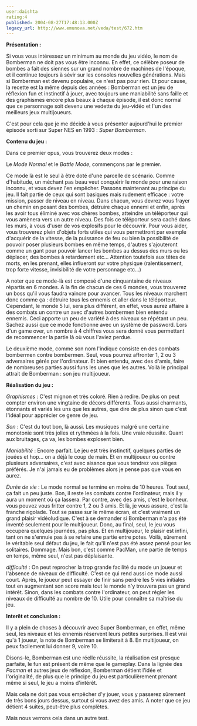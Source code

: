 ```yaml
---
user:daishta
rating:4
published: 2004-08-27T17:48:13.000Z
legacy_url: http://www.emunova.net/veda/test/672.htm
---
```

**Présentation :**  

Si vous vous intéressez un minimum au monde du jeu vidéo, le nom de Bomberman ne doit pas vous être inconnu. En effet, ce célèbre poseur de bombes a fait des siennes sur un grand nombre de machines de l'époque, et il continue toujours à sévir sur les consoles nouvelles générations. Mais si Bomberman est devenu populaire, ce n'est pas pour rien. Et pour cause, la recette est la même depuis des années : Bomberman est un jeu de réflexion fun et instinctif à jouer, avec toujours une maniabilité sans faille et des graphismes encore plus beaux à chaque épisode, il est donc normal que ce personnage soit devenu une vedette du jeu-vidéo et l'un des meilleurs jeux multijoueurs.  

C'est pour cela que je me décide à vous présenter aujourd'hui le premier épisode sorti sur Super NES en 1993 : _Super Bomberman_.  

  

**Contenu du jeu :**  

Dans ce premier opus, vous trouverez deux modes :  

Le _Mode Normal_ et le _Battle Mode_, commençons par le premier.  

Ce mode là est le seul à être doté d'une parcelle de scénario. Comme d'habitude, un méchant pas beau veut conquérir le monde pour une raison inconnu, et vous devez l'en empêcher. Passons maintenant au principe du jeu. Il fait partie de ceux qui sont basiques mais rudement efficace : votre mission, passer de niveau en niveau. Dans chacun, vous devrez vous frayer un chemin en posant des bombes, détruire chaque ennemi et enfin, après les avoir tous éliminé avec vos chères bombes, atteindre un téléporteur qui vous amènera vers un autre niveau. Des fois ce téléporteur sera caché dans les murs, à vous d'user de vos explosifs pour le découvrir. Pour vous aider, vous trouverez plein d'objets forts utiles qui vous permettront par exemple d'acquérir de la vitesse, de la puissance de feu ou bien la possibilité de pouvoir poser plusieurs bombes en même temps, d'autres s'ajouteront comme un gant pour pouvoir lancer les bombes au dessus des murs ou les déplacer, des bombes à retardement etc... Attention toutefois aux têtes de morts, en les prenant, elles influeront sur votre physique (ralentissement, trop forte vitesse, invisibilité de votre personnage etc...)   

A noter que ce mode-là est composé d'une cinquantaine de niveaux répartis en 6 mondes. A la fin de chacun de ces 6 mondes, vous trouverez un boss qu'il vous faudra vaincre pour avancer. Tous les niveaux marchent donc comme ça : détruire tous les ennemis et aller dans le téléporteur. Cependant, le monde 5 lui, sera plus différent, en effet, vous aurez affaire à des combats un contre un avec d'autres bombermen bien entendu ennemis. Ceci apporte un peu de variété à des niveaux se répétant un peu. Sachez aussi que ce mode fonctionne avec un système de password. Lors d'un game over, un nombre à 4 chiffres vous sera donné vous permettant de recommencer la partie là où vous l'aviez perdue.  

  

Le deuxième mode, comme son nom l'indique consiste en des combats bombermen contre bombermen. Seul, vous pourrez affronter 1, 2 ou 3 adversaires gérés par l'ordinateur. Et bien entendu, avec des d'amis, faire de nombreuses parties aussi funs les unes que les autres. Voilà le principal attrait de Bomberman : son jeu multijoueur.  

  

**Réalisation du jeu :**  

_Graphismes_ : C'est mignon et très coloré. Rien à redire. De plus on peut compter environ une vingtaine de décors différents. Tous aussi charmants, étonnants et variés les uns que les autres, que dire de plus sinon que c'est l'idéal pour apprécier ce genre de jeu.  

_Son_ : C'est du tout bon, là aussi. Les musiques malgré une certaine monotonie sont très jolies et rythmées à la fois. Une vraie réussite. Quant aux bruitages, ça va, les bombes explosent bien.  

_Maniabilité_ : Encore parfait. Le jeu est très instinctif, quelques parties de jouées et hop... on a déjà le coup de main. Et en multijoueur ou contre plusieurs adversaires, c'est avec aisance que vous tendrez vos pièges préférés. Je n'ai jamais eu de problèmes alors je pense pas que vous en aurez.  

_Durée de vie_ : Le mode normal se termine en moins de 10 heures. Tout seul, ça fait un peu juste. Bon, il reste les combats contre l'ordinateur, mais il y aura un moment où ça lassera. Par contre, avec des amis, c'est le bonheur. vous pouvez vous fritter contre 1, 2 ou 3 amis. Et là, je vous assure, c'est la franche rigolade. Tout se passe sur le même écran, et c'est vraiment un grand plaisir vidéoludique. C'est à se demander si Bomberman n'a pas été inventé seulement pour le multijoueur. Donc, au final, seul, le jeu vous occupera quelques journées, pas plus. Et en multijoueur, le plaisir est infini, tant on ne s'ennuie pas à se refaire une partie entre potes. Voilà, sûrement le véritable seul défaut du jeu, le fait qu'il n'est pas été assez pensé pour les solitaires. Dommage. Mais bon, c'est comme PacMan, une partie de temps en temps, même seul, n'est pas déplaisante.  

_difficulté_ : On peut reprocher la trop grande facilité du mode un joueur et l'absence de niveaux de difficulté. C'est ce qui rend aussi ce mode aussi court. Après, le joueur peut essayer de finir sans perdre les 5 vies initiales tout en augmentant son score mais tout le monde n'y trouvera pas un grand intérêt. Sinon, dans les combats contre l'ordinateur, on peut régler les niveaux de difficulté au nombre de 10\. Utile pour connaître sa maîtrise du jeu.  

  

**Interêt et conclusion :**   

Il y a plein de choses à découvrir avec Super Bomberman, en effet, même seul, les niveaux et les ennemis réservent leurs petites surprises. Il est vrai qu'à 1 joueur, la note de Bomberman se limiterait à 8\. En multijoueur, on peux facilement lui donner 9, voire 10\.   

Disons-le, Bomberman est une réelle réussite, la réalisation est presque parfaite, le fun est présent de même que le gameplay. Dans la lignée des _Pacman_ et autres jeux de réflexion, Bomberman détient l'idée et l'originalité, de plus que le principe du jeu est particulièrement prenant même si seul, le jeu a moins d'intérêt.   

Mais cela ne doit pas vous empêcher d'y jouer, vous y passerez sûrement de très bons jours dessus, surtout si vous avez des amis. A noter que ce jeu détient 4 suites, peut-être plus complètes.   

Mais nous verrons cela dans un autre test.